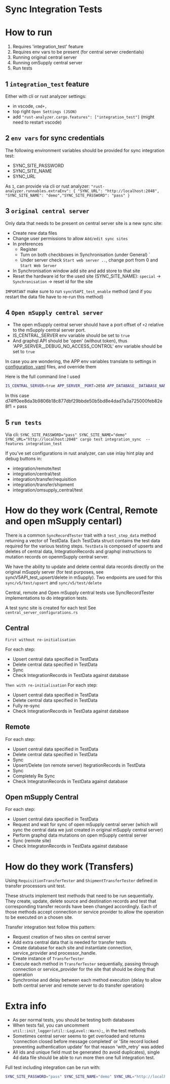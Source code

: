 # Sync Integration Tests

# How to run

1. Requires 'integration_test' feature
2. Requires env vars to be present (for central server credentials)
3. Running original central server
4. Running omSupply central server
5. Run tests

## 1 `integration_test` feature

Either with cli or rust analyzer settings:
* in vscode, `cmd+,`
* top right `Open Settings (JSON)`
* add `"rust-analyzer.cargo.features": ["integration_test"]` (might need to restart vscode)

## 2 `env vars` for sync credentials

The following environment variables should be provided for sync integration test:

* SYNC_SITE_PASSWORD
* SYNC_SITE_NAME
* SYNC_URL

As `1`, can provide via cli or rust analyzer:
`"rust-analyzer.runnables.extraEnv": { "SYNC_URL": "http://localhost:2048", "SYNC_SITE_NAME": "demo","SYNC_SITE_PASSWORD": "pass" }`

## 3 `original central server`

Only data that needs to be present on central server site is a new sync site:
* Create new data files
* Change user permissions to allow `Add/edit sync sites`
* In preferences
  * Register
  * Turn on both checkboxes in Synchronisation (under General)
`
  * Under server check `Start web server ..`, change port from 0 and `Start Web Server`
* In Synchronisation window add site and add store to that site
* Reset the hardware id for the used site (SYNC_SITE_NAME): `special` -> `Synchronisation` -> reset id for the site

`IMPORTANT` make sure to run `syncV5API_test_enable` method (and if you restart the data file have to re-run this method)

## 4 `Open mSupply central server`

* The open mSupply central server should have a port offset of `+2` relative to the mSupply central server port.
* IS_CENTRAL_SERVER env variable should be set to `true`
* And graphql API should be 'open' (without token), thus 'APP_SERVER__DEBUG_NO_ACCESS_CONTROL' env variable should be set to `true`

In case you are wondering, the APP env variables translate to settings in [configuration .yaml](https://github.com/msupply-foundation/open-msupply/blob/1b8b9237863eef1a764be3973d563e6d84358827/server/configuration/example.yaml#L7) files, and override them

Here is the full command line I used

```bash
IS_CENTRAL_SERVER=true APP_SERVER__PORT=2050 APP_DATABASE__DATABASE_NAME="central_test" APP_SYNC__URL="http://localhost:2048" APP_SYNC__INTERVAL_SECONDS=30 APP_SERVER__DEBUG_NO_ACCESS_CONTROL=TRUE APP_SYNC__PASSWORD_SHA256="d74ff0ee8da3b9806b18c877dbf29bbde50b5bd8e4dad7a3a725000feb82e8f1" APP_SYNC__USERNAME="test" cargo run 
```

In this case d74ff0ee8da3b9806b18c877dbf29bbde50b5bd8e4dad7a3a725000feb82e8f1 = pass

## 5 `run tests` 

Via cli: `SYNC_SITE_PASSWORD="pass" SYNC_SITE_NAME="demo" SYNC_URL="http://localhost:2048" cargo test integration_sync  --features integration_test`

If you've set configurations in rust analyzer, can use inlay hint play and debug buttons in:
* integration/remote/test
* integration/central/test
* integration/transfer/requisition
* integration/transfer/shipment
* integration/omsupply_central/test

# How do they work (Central, Remote and open mSupply centarl)

There is a common `SyncRecordTester` trait with a `test_step_data` method returning a vector of TestData.
Each TestData struct contains the test data required for the various testing steps.
`TestData` is composed of upserts and deletes of central data, IntegrationRecords and graphql instructions to mutation records on openmSupply central server. 

We have the ability to update and delete central data records directly on the original mSupply server (for test purposes, see syncV5API_test_upsert/delete in mSupply). Two endpoints are used for this `sync/v5/test/upsert` and `sync/v5/test/delete`

Central, remote and Open mSupply central tests use SyncRecordTester implementations to do integration tests.

A test sync site is created for each test 
See `central_server_configurations.rs`

## Central

`First without re-initialisation`

For each step:
* Upsert central data specified in TestData
* Delete central data specified in TestData
* Sync
* Check IntegrationRecords in TestData against database

`Then with re-initialisation`
For each step:
* Upsert central data specified in TestData
* Delete central data specified in TestData
* Fully re-sync
* Check IntegrationRecords in TestData against database

## Remote

For each step:
* Upsert central data specified in TestData
* Delete central data specified in TestData
* Sync
* Upsert/Delete (on remote server) ItegrationRecords in TestData
* Sync
* Completely Re Sync
* Check IntegratonRecords in TestData against database

## Open mSupply Central

For each step:
* Upsert central data specified in TestData
* Request and wait for sync of open mSupply central server (which will sync the central data we just created in original mSupply central server)
* Perform graphql data mutations on open mSupply central server
* Sync (remote site)
* Check IntegratonRecords in TestData against database

# How do they work (Transfers)

Using `RequisitionTransferTester` and `ShipmentTransferTester` defined in transfer processors unit test.

These structs implement test methods that need to be run sequentially. They create, update, delete source and destination records and test that corresponding transfer records have been changed accordingly. Each of those methods accept connection or service provider to allow the operation to be executed on a chosen site.

Transfer integration test follow this pattern:
* Request creation of two sites on central server
* Add extra central data that is needed for transfer tests
* Create database for each site and instantiate connection, service_provider and processor_handle.
* Create instance of `TransferTester` 
* Execute each method in `TransferTester` sequentially, passing through connection or service_provider for the site that should be doing that operation
* Synchronise and delay between each method execution (delay to allow both central server and remote server to do transfer operation)

# Extra info

* As per normal tests, you should be testing both databases
* When tests fail, you can uncomment `util::init_logger(util::LogLevel::Warn);`, in the test methods
* Sometimes central server seems to get overloaded and returns 'connection closed before message completed' or 'Site record locked preventing authentication update' for that reason 'with_retry' was added
* All ids and unique field must be generated (to avoid duplicates), single 4d data file should be able to run more then one full integration test.

Full test including integration can be run with:
```bash
SYNC_SITE_PASSWORD="pass" SYNC_SITE_NAME="demo" SYNC_URL="http://localhost:2048" cargo test  --features integration_test && SYNC_SITE_PASSWORD="pass" SYNC_SITE_NAME="demo" SYNC_URL="http://localhost:2048" cargo test --features integration_test,postgres 
```

